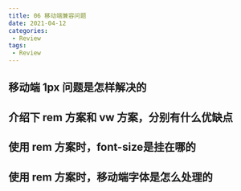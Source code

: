 ```yaml
---
title: 06 移动端兼容问题
date: 2021-04-12
categories:
 - Review
tags:
 - Review
---
```


## 移动端 1px 问题是怎样解决的

## 介绍下 rem 方案和 vw 方案，分别有什么优缺点

## 使用 rem 方案时，font-size是挂在哪的

## 使用 rem 方案时，移动端字体是怎么处理的
